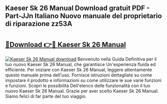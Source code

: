 ## Kaeser Sk 26 Manual Download gratuit PDF - Part-JJn Italiano Nuovo manuale del proprietario di riparazione zz53A

# <h2><a href="http://df9uvj9.blite.top/?on=Kaeser+Sk+26+Manual">🔗Download 👉🔴 Kaeser Sk 26 Manual</a></h2>

[![Kaeser Sk 26 Manual download](https://i.imgur.com/lujVjoI.png)](http://df9uvj9.blite.top/?on=Kaeser+Sk+26+Manual)
Benvenuto nella Guida Definitiva per il tuo nuovo Kaeser Sk 26 Manual, che garantisce Un'esperienza fluida ed efficiente. Per iniziare con Kaeser Sk 26 Manual, leggere attentamente questo manuale prima dell'uso. Fornisce istruzioni dettagliate su come impostare il prodotto e informazioni su come utilizzare le sue varie funzioni e funzioni. Scopri le possibilità Dell'elenco delle funzionalità con il tuo nuovo Kaeser Sk 26 Manual. Grazie per aver scelto Kaeser Sk 26 Manual. Siamo felici di far parte del tuo viaggio.
